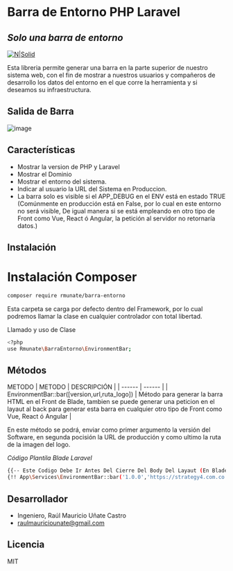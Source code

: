 # Barra de Entorno PHP Laravel
## _Solo una barra de entorno_

[![N|Solid](https://i.ibb.co/ZLzQTpm/Firma-Git-Hub.png)](#)

Esta libreria permite generar una barra en la parte superior de nuestro sistema web, con el fin de mostrar a nuestros usuarios y compañeros de desarrollo los datos del entorno en el que corre la herramienta y si deseamos su infraestructura.

## Salida de Barra
![image](https://user-images.githubusercontent.com/91748598/189487420-4d4b8e81-1275-4421-af4c-77c0e5ee1ccc.png)

## Características

-	Mostrar la version de PHP y Laravel
-	Mostrar el Dominio
-	Mostrar el entorno del sistema.
-	Indicar al usuario la URL del Sistema en Produccion.
-	La barra solo es visible si el APP_DEBUG en el ENV está en estado TRUE (Comúnmente en producción está en False, por lo cual en este entorno no será visible, De igual manera si se está empleando en otro tipo de Front como Vue, React ó Angular, la petición al servidor no retornaría datos.)

## Instalación
# Instalación Composer

```sh
composer require rmunate/barra-entorno
```

Esta carpeta se carga por defecto dentro del Framework, por lo cual podremos llamar la clase en cualquier controlador con total libertad.

Llamado y uso de Clase

```sh
<?php
use Rmunate\BarraEntorno\EnvironmentBar;
```

## Métodos
METODO
| METODO | DESCRIPCIÓN |
| ------ | ------ |
| EnvironmentBar::bar([version,url,ruta_logo]) | Método para generar la barra HTML en el Front de Blade, tambien se puede generar una peticion en el layaut al back para generar esta barra en cualquier otro tipo de Front como Vue, React ó Angular |

En este método se podrá, enviar como primer argumento la versión del Software, en segunda pocisión la URL de producción y como ultimo la ruta de la imagen del logo.

_Código Plantila Blade Laravel_

```sh
{{-- Este Codigo Debe Ir Antes Del Cierre Del Body Del Layaut (En Blade) --}}
{!! App\Services\EnvironmentBar::bar('1.0.0','https://strategy4.com.co', public_path() . 'images/logo.png') !!}
```

## Desarrollador
- Ingeniero, Raúl Mauricio Uñate Castro
- raulmauriciounate@gmail.com

## Licencia
MIT

